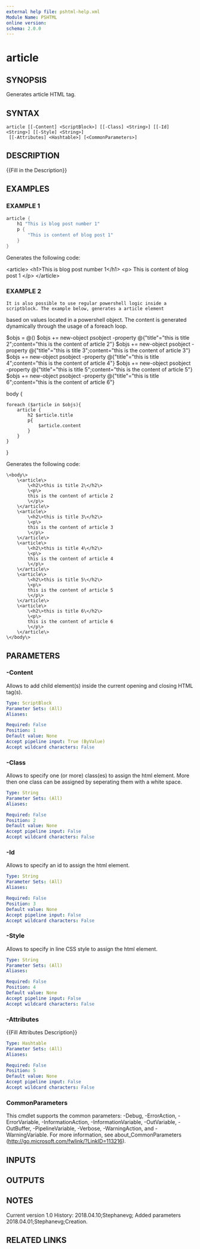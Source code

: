 ```yaml
---
external help file: pshtml-help.xml
Module Name: PSHTML
online version:
schema: 2.0.0
---
```


# article

## SYNOPSIS
Generates article HTML tag.

## SYNTAX

```
article [[-Content] <ScriptBlock>] [[-Class] <String>] [[-Id] <String>] [[-Style] <String>]
 [[-Attributes] <Hashtable>] [<CommonParameters>]
```

## DESCRIPTION
{{Fill in the Description}}

## EXAMPLES

### EXAMPLE 1

``` powershell
article {
    h1 "This is blog post number 1"
    p {
        "This is content of blog post 1"
    }
}
```

Generates the following code:

\<article\>
    \<h1\>This is blog post number 1\</h1\>
    \<p\>
        This is content of blog post 1
    \</p\>
\</article\>

### EXAMPLE 2
```
It is also possible to use regular powershell logic inside a scriptblock. The example below, generates a article element
```

based on values located in a powershell object.
The content is generated dynamically through the usage of a foreach loop.

$objs = @()
$objs += new-object psobject -property @{"title"="this is title 2";content="this is the content of article 2"}
$objs += new-object psobject -property @{"title"="this is title 3";content="this is the content of article 3"}
$objs += new-object psobject -property @{"title"="this is title 4";content="this is the content of article 4"}
$objs += new-object psobject -property @{"title"="this is title 5";content="this is the content of article 5"}
$objs += new-object psobject -property @{"title"="this is title 6";content="this is the content of article 6"}

body {

    foreach ($article in $objs){
        article {
            h2 $article.title
            p{
                $article.content
            }
        }
    }
}

Generates the following code:

    \<body\>
        \<article\>
            \<h2\>this is title 2\</h2\>
            \<p\>
            this is the content of article 2
            \</p\>
        \</article\>
        \<article\>
            \<h2\>this is title 3\</h2\>
            \<p\>
            this is the content of article 3
            \</p\>
        \</article\>
        \<article\>
            \<h2\>this is title 4\</h2\>
            \<p\>
            this is the content of article 4
            \</p\>
        \</article\>
        \<article\>
            \<h2\>this is title 5\</h2\>
            \<p\>
            this is the content of article 5
            \</p\>
        \</article\>
        \<article\>
            \<h2\>this is title 6\</h2\>
            \<p\>
            this is the content of article 6
            \</p\>
        \</article\>
    \</body\>

## PARAMETERS

### -Content
Allows to add child element(s) inside the current opening and closing HTML tag(s).

```yaml
Type: ScriptBlock
Parameter Sets: (All)
Aliases:

Required: False
Position: 1
Default value: None
Accept pipeline input: True (ByValue)
Accept wildcard characters: False
```

### -Class
Allows to specify one (or more) class(es) to assign the html element.
More then one class can be assigned by seperating them with a white space.

```yaml
Type: String
Parameter Sets: (All)
Aliases:

Required: False
Position: 2
Default value: None
Accept pipeline input: False
Accept wildcard characters: False
```

### -Id
Allows to specify an id to assign the html element.

```yaml
Type: String
Parameter Sets: (All)
Aliases:

Required: False
Position: 3
Default value: None
Accept pipeline input: False
Accept wildcard characters: False
```

### -Style
Allows to specify in line CSS style to assign the html element.

```yaml
Type: String
Parameter Sets: (All)
Aliases:

Required: False
Position: 4
Default value: None
Accept pipeline input: False
Accept wildcard characters: False
```

### -Attributes
{{Fill Attributes Description}}

```yaml
Type: Hashtable
Parameter Sets: (All)
Aliases:

Required: False
Position: 5
Default value: None
Accept pipeline input: False
Accept wildcard characters: False
```

### CommonParameters
This cmdlet supports the common parameters: -Debug, -ErrorAction, -ErrorVariable, -InformationAction, -InformationVariable, -OutVariable, -OutBuffer, -PipelineVariable, -Verbose, -WarningAction, and -WarningVariable.
For more information, see about_CommonParameters (http://go.microsoft.com/fwlink/?LinkID=113216).

## INPUTS

## OUTPUTS

## NOTES
Current version 1.0
   History:
       2018.04.10;Stephanevg; Added parameters
       2018.04.01;Stephanevg;Creation.

## RELATED LINKS
